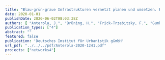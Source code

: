 ```yaml
---
title: "Blau-grün-graue Infrastrukturen vernetzt planen und umsetzen. Ein Beitrag zur Klimaanpassung in Kommunen"
date: 2020-01-01
publishDate: 2020-06-02T08:03:38Z
authors: [ "Anterola, J.", "Brüning, H.", "Frick-Trzebitzky, F.", "Gunkel, M.", "Libbe, J.", "Liehr, S.", "matzinger", "Nenz, D.", "Reichmann, B.", "rouault", "Schramm, E.", "Stieß, I.", "Trapp, J. H.", "Winker, M." ]
publication_types: ["4"]
abstract: ""
featured: false
publication: 'Deutsches Institut für Urbanistik gGmbH'
url_pdf: "../../../pdf/Anterola-2020-1241.pdf"
projects: ["networks4"]
---
```


